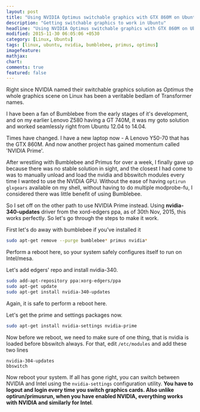 ```yaml
---
layout: post
title: "Using NVIDIA Optimus switchable graphics with GTX 860M on Ubuntu 15.04"
description: "Getting switchable graphics to work in Ubuntu"
headline: "Using NVIDIA Optimus switchable graphics with GTX 860M on Ubuntu 15.04"
modified: 2015-11-30 06:05:06 +0530
category: [Linux, Ubuntu]
tags: [linux, ubuntu, nvidia, bumblebee, primus, optimus]
imagefeature:
mathjax:
chart:
comments: true
featured: false
---
```

Right since NVIDIA named their switchable graphics solution as _Optimus_ the whole graphics scene on Linux has been a veritable bedlam of Transformer names.

I have been a fan of Bumblebee from the early stages of it's development, and on my earlier Lenovo Z580 having a GT 740M, it was my goto solution and worked seamlessly right from Ubuntu 12.04 to 14.04.

Times have changed. I have a new laptop now - A Lenovo Y50-70 that has the GTX 860M. And now another project has gained momentum called 'NVIDIA Prime'.

After wrestling with Bumblebee and Primus for over a week, I finally gave up because there was no stable solution in sight, and the closest I had come to was to manually unload and load the nvidia and bbswitch modules every time I wanted to use the NVIDIA GPU. Without the ease of having `optirun glxgears` available on my shell, without having to do multiple modprobe-fu, I considered there was little benefit of using Bumblebee.

So I set off on the other path to use NVIDIA Prime instead. Using **nvidia-340-updates** driver from the xord-edgers ppa, as of 30th Nov, 2015, this works perfectly. So let's go through the steps to make it work.

First let's do away with bumblebee if you've installed it

```bash
sudo apt-get remove --purge bumblebee* primus nvidia*
```
Perform a reboot here, so your system safely configures itself to run on Intel/mesa.

Let's add edgers' repo and install nvidia-340.
```bash
sudo add-apt-repository ppa:xorg-edgers/ppa
sudo apt-get update
sudo apt-get install nvidia-340-updates
```
Again, it is safe to perform a reboot here.

Let's get the prime and settings packages now.
```bash
sudo apt-get install nvidia-settings nvidia-prime
```

Now before we reboot, we need to make sure of one thing, that is nvidia is loaded before bbswitch always. For that, edit `/etc/modules` and add these two lines
```
nvidia-304-updates
bbswitch
```

Now reboot your system. If all has gone right, you can switch between NVIDIA and Intel using the `nvidia-settings` configuration utility. **You have to logout and login every time you switch graphics cards. Also unlike optirun/primusrun, when you have enabled NVIDIA, everything works with NVIDIA and similarly for Intel**. 
